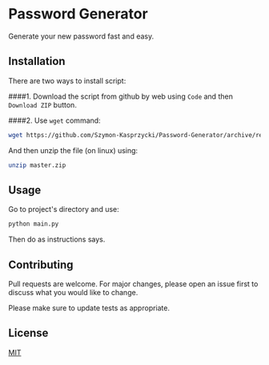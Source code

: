# Password Generator

Generate your new password fast and easy.

## Installation

There are two ways to install script:

####1. Download the script from github by web using `Code` and then `Download ZIP` button.

####2. Use `wget` command:
```bash
wget https://github.com/Szymon-Kasprzycki/Password-Generator/archive/refs/heads/main.zip
```
And then unzip the file (on linux) using:
```bash
unzip master.zip
```
## Usage

Go to project's directory and use:
```bash
python main.py
```

Then do as instructions says.

## Contributing

Pull requests are welcome. For major changes, please open an issue first to discuss what you would like to change.

Please make sure to update tests as appropriate.

## License

[MIT](https://choosealicense.com/licenses/mit/)